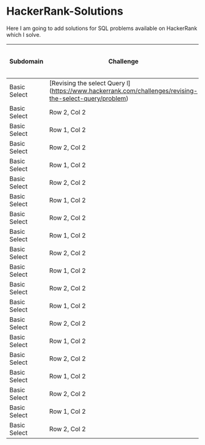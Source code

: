 # HackerRank-Solutions
Here I am going to add solutions for SQL problems available on HackerRank which I solve.

| Subdomain | Challenge | My Solution in MySQL |
|------------------|------------------|------------------|
| Basic Select |[Revising the select Query l] (https://www.hackerrank.com/challenges/revising-the-select-query/problem)  |      |
| Basic Select | Row 2, Col 2     | Row 2, Col 3     |
| Basic Select | Row 1, Col 2     | Row 1, Col 3     |
| Basic Select | Row 2, Col 2     | Row 2, Col 3     |
| Basic Select | Row 1, Col 2     | Row 1, Col 3     |
| Basic Select | Row 2, Col 2     | Row 2, Col 3     |
| Basic Select | Row 1, Col 2     | Row 1, Col 3     |
| Basic Select | Row 2, Col 2     | Row 2, Col 3     |
| Basic Select | Row 1, Col 2     | Row 1, Col 3     |
| Basic Select | Row 2, Col 2     | Row 2, Col 3     |
| Basic Select | Row 1, Col 2     | Row 1, Col 3     |
| Basic Select | Row 2, Col 2     | Row 2, Col 3     |
| Basic Select | Row 1, Col 2     | Row 1, Col 3     |
| Basic Select | Row 2, Col 2     | Row 2, Col 3     |
| Basic Select | Row 1, Col 2     | Row 1, Col 3     |
| Basic Select | Row 2, Col 2     | Row 2, Col 3     |
| Basic Select | Row 1, Col 2     | Row 1, Col 3     |
| Basic Select | Row 2, Col 2     | Row 2, Col 3     |
| Basic Select | Row 1, Col 2     | Row 1, Col 3     |
| Basic Select | Row 2, Col 2     | Row 2, Col 3     |
